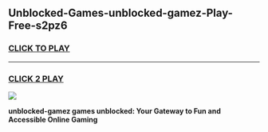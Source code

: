 
## Unblocked-Games-unblocked-gamez-Play-Free-s2pz6
<h3>
<a href="https://premium76.site?title=unblocked-gamez&ref=10A">CLICK TO PLAY</a></h3>
<hr>

<h3>
<a href="https://premium76.site?title=unblocked-gamez&ref=10A">CLICK 2 PLAY</a>
  
</h3>

<a href="https://premium76.site?title=unblocked-gamez&ref=10A"><img src="https://clearcache.store/games.png"></a>


**unblocked-gamez games unblocked: Your Gateway to Fun and Accessible Online Gaming**
